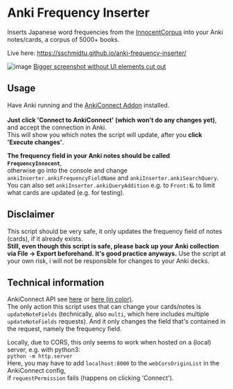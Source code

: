 # Anki Frequency Inserter
Inserts Japanese word frequencies from the [InnocentCorpus](https://foosoft.net/projects/yomichan/) into your Anki notes/cards, a corpus of 5000+ books.

Live here: https://sschmidtu.github.io/anki-frequency-inserter/

![image](https://user-images.githubusercontent.com/33069673/132144055-5148a73e-eeae-4466-9b20-fb1076d0edb5.png)
[Bigger screenshot without UI elements cut out](https://user-images.githubusercontent.com/33069673/132140807-6a817ef8-d402-4826-9564-1947b5df50b1.png)

## Usage

Have Anki running and the [AnkiConnect Addon](https://ankiweb.net/shared/info/2055492159) installed.<br><br>
**Just click 'Connect to AnkiConnect' (which won't do any changes yet)**, and accept the connection in Anki.<br>
This will show you which notes the script will update, after you **click 'Execute changes'**.

**The frequency field in your Anki notes should be called `FrequencyInnocent`**,<br>
otherwise go into the console and change `ankiInserter.ankiFrequencyFieldName` and `ankiInserter.ankiSearchQuery`.<br>
You can also set `ankiInserter.ankiQueryAddition` e.g. to `Front:私` to limit what cards are updated (e.g. for testing).<br>

## Disclaimer

This script should be very safe, it only updates the frequency field of notes (cards), if it already exists.<br>
**Still, even though this script is safe, please back up your Anki collection via File -> Export beforehand. It's good practice anyways.** Use the script at your own risk, i will not be responsible for changes to your Anki decks.

## Technical information
AnkiConnect API see [here](https://github.com/FooSoft/anki-connect) or [here (in color)](https://foosoft.net/projects/anki-connect/).<br>
The only action this script uses that can change your cards/notes is `updateNoteFields` (technically, also `multi`, which here includes multiple `updateNoteFields` requests). And it only changes the field that's contained in the request, namely the frequency field.

Locally, due to CORS, this only seems to work when hosted on a (local) server, e.g. with python3:<br>
`python -m http.server`<br>
Here, you may have to add `localhost:8000` to the `webCorsOriginList` in the AnkiConnect config,<br>
if `requestPermission` fails (happens on clicking 'Connect').
